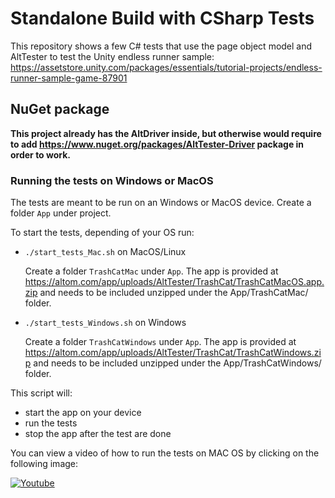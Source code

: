 # Standalone Build with CSharp Tests

This repository shows a few C# tests that use the page object model and AltTester to test the Unity endless runner sample:
https://assetstore.unity.com/packages/essentials/tutorial-projects/endless-runner-sample-game-87901

## NuGet package

**This project already has the AltDriver inside, but otherwise would require to add https://www.nuget.org/packages/AltTester-Driver package in order to work.**

### Running the tests on Windows or MacOS
The tests are meant to be run on an Windows or MacOS device.
Create a folder `App` under project.

To start the tests, depending of your OS run:

- `./start_tests_Mac.sh` on MacOS/Linux

    Create a folder `TrashCatMac` under `App`.
    The app is provided at https://altom.com/app/uploads/AltTester/TrashCat/TrashCatMacOS.app.zip and needs to be included unzipped under the App/TrashCatMac/ folder.

- `./start_tests_Windows.sh` on Windows

    Create a folder `TrashCatWindows` under `App`.
    The app is provided at https://altom.com/app/uploads/AltTester/TrashCat/TrashCatWindows.zip and needs to be included unzipped under the App/TrashCatWindows/ folder.
    
This script will:

- start the app on your device
- run the tests
- stop the app after the test are done

You can view a video of how to run the tests on MAC OS by clicking on the following image: 

[![Youtube](http://img.youtube.com/vi/tr3_8YawBck/0.jpg)](https://www.youtube.com/embed/tr3_8YawBck "Youtube")
